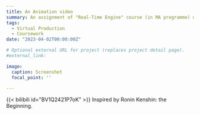 ```yaml
---
title: An Animation video
summary: An assignment of "Real-Time Engine" course (in MA programme) using Unreal Engine 5.2.
tags:
  - Virtual Production
  - Coursework
date: "2023-04-02T00:00:00Z"

# Optional external URL for project (replaces project detail page).
#external_link: 

image:
  caption: Screenshot
  focal_point: ''

---
```

{{< bilibili id="BV1Q2421P7oK" >}}
Inspired by Ronin Kenshin: the Beginning.